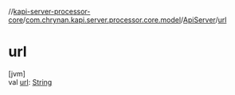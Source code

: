//[kapi-server-processor-core](../../../index.md)/[com.chrynan.kapi.server.processor.core.model](../index.md)/[ApiServer](index.md)/[url](url.md)

# url

[jvm]\
val [url](url.md): [String](https://kotlinlang.org/api/latest/jvm/stdlib/kotlin/-string/index.html)
